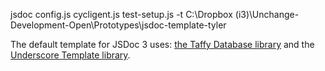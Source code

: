 jsdoc config.js  cycligent.js  test-setup.js -t C:\Dropbox (i3)\Unchange-Development-Open\Prototypes\jsdoc-template-tyler​

The default template for JSDoc 3 uses: [the Taffy Database library](http://taffydb.com/) and the [Underscore Template library](http://documentcloud.github.com/underscore/#template).
